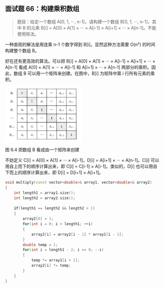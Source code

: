 ## 面试题 66：构建乘积数组
 
> 题目：给定一个数组 A[0, 1, ···, n-1]，请构建一个数组 B[0, 1, ···, n-1]，其中 B 的元素 B[i] = A[0] × A[1] × ··· × A[i-1] × A[i+1] × ··· × A[n-1]。不能使用除法。

一种直观的解法是用连乘 n-1 个数字得到 B[i]。显然这种方法需要 O(n²) 的时间构建整个数组 B。

好在还有更高效的算法。可以把 B[i] = A[0] × A[1] × ··· × A[i-1] × A[i+1] × ··· × A[n-1] 看成 A[0] × A[1] × ··· × A[i-1] 和 A[i+1] × ··· × A[n-1] 两部分的乘积。因此，数组 B 可以用一个矩阵来创建。在图中，B[i] 为矩阵中第 i 行所有元素的乘积。

<img src = 'graphs/6.4.png' width = '50%'>

图 6.4 把数组 B 看成由一个矩阵来创建

不妨定义 C[i] = A[0] × A[1] × ··· × A[i-1]，D[i] = A[i+1] × ··· × A[n-1]。C[i] 可以用自上而下的顺序计算出来，即 C[i] = C[i-1] × A[i-1]。类似的，D[i] 也可以用自下而上的顺序计算出来，即 D[i] = D[i+1] × A[i+1]。

```cpp
void multiply(const vector<double>& array1, vector<double>& array2)
{
    int length1 = array1.size();
    int length2 = array2.size();

    if(length1 == length2 && length2 > 1)
    {
        array2[0] = 1;
        for(int i = 0; i < length1; ++i)
        {
            array2[i] = array2[i - 1] * array1[i - 1];
        }
        double temp = 1;
        for(int i = length1 - 2; i >= 0; --i)
        {
            temp *= array1[i + 1];
            array2[i] *= temp;
        }
    }
}
```